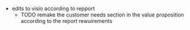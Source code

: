 - edits to visio according to repport
	- TODO remake the customer needs section in the value proposition according to the report rewuirements
